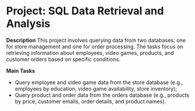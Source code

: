 # Project: SQL Data Retrieval and Analysis
**Description**
This project involves querying data from two databases: one for store management and one for order processing. The tasks focus on retrieving information about employees, video games, products, and customer orders based on specific conditions.

**Main Tasks**
- Query employee and video game data from the store database (e.g., employees by education, video game availability, store inventory);
- Query product and order data from the orders database (e.g., products by price, customer emails, order details, and product names).
